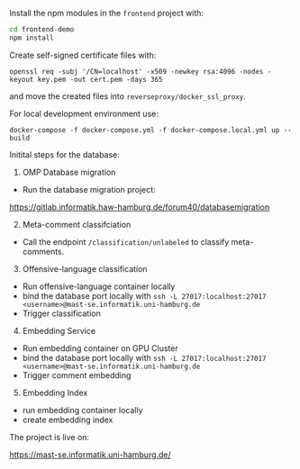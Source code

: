 Install the npm modules in the `frontend` project with:

```bash
cd frontend-demo
npm install
```

Create self-signed certificate files with:

```openssl req -subj '/CN=localhost' -x509 -newkey rsa:4096 -nodes -keyout key.pem -out cert.pem -days 365```

and move the created files into `reverseproxy/docker_ssl_proxy`.


For local development environment use:

`docker-compose -f docker-compose.yml -f docker-compose.local.yml up --build`

Initital steps for the database:

1. OMP Database migration
- Run the database migration project:

https://gitlab.informatik.haw-hamburg.de/forum40/databasemigration

2. Meta-comment classifciation
- Call the endpoint `/classification/unlabeled` to classify meta-comments.

3. Offensive-language classification
- Run offensive-language container locally
- bind the database port locally with `ssh -L 27017:localhost:27017 <username>@mast-se.informatik.uni-hamburg.de`
- Trigger classification

4. Embedding Service
- Run embedding container on GPU Cluster
- bind the database port locally with `ssh -L 27017:localhost:27017 <username>@mast-se.informatik.uni-hamburg.de`
- Trigger comment embedding

5. Embedding Index
- run embedding container locally
- create embedding index



The project is live on:

https://mast-se.informatik.uni-hamburg.de/